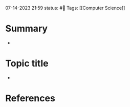 07-14-2023 21:59
status: #📝
Tags: [[Computer Science]]

# Summary 
- 

# Topic title 
- 

# References
